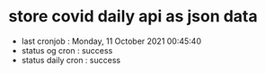 # store covid daily api as json data

- last cronjob : Monday, 11 October 2021 00:45:40
- status og cron : success
- status daily cron : success
      
      